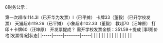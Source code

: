 8财务公示：

第一次超市Ⅰ114.3Ⅰ（已开华为发票）Ⅰ（已平摊）
卡牌33（董毅）（已开学校发票）
天猫超市119.26（已平摊）
小象超市102.33（董毅）
教超70（汪坤原）
打印＋卡牌60（汪坤原）
开发票提成？
需开学校发票金额：351.59＋提成
|事项|价格|发票情况|状态|
|-----|-----|--------|-----|
|   |   |   |   |
|   |   |   |   |
|   |   |   |   |